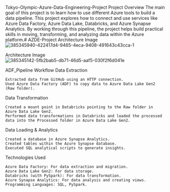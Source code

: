 Tokyo-Olympic-Azure-Data-Engineering-Project
Project Overview
The main goal of this project is to learn how to use different Azure tools to build a data pipeline. This project explores how to connect and use services like Azure Data Factory, Azure Data Lake, Databricks, and Azure Synapse Analytics. By working through this pipeline, the project helps build practical skills in moving, transforming, and analyzing data within the Azure platform.# AZDE-Project
Architecture Image
![385345940-422417d4-9465-4eca-9408-491643c43cca-1](https://github.com/user-attachments/assets/34bc5b54-3fd6-4514-a888-1e874c47cf7f)

Architecture Image
![385345142-5fb2bab5-db71-46d5-aaf5-030f2f6d041e](https://github.com/user-attachments/assets/028a5e32-01a7-44e2-b188-2860ae4c80ff)


ADF_Pipeline
Workflow
Data Extraction

    Extracted data from GitHub using an HTTP connection.
    Used Azure Data Factory (ADF) to copy data to Azure Data Lake Gen2 (Raw folder).

Data Transformation

    Created a mount point in Databricks pointing to the Raw folder in Azure Data Lake Gen2.
    Performed data transformations in Databricks and loaded the processed data into the Processed folder in Azure Data Lake Gen2.

Data Loading & Analytics

    Created a database in Azure Synapse Analytics.
    Created tables within the Azure Synapse database.
    Executed SQL analytical scripts to generate insights.

Technologies Used

    Azure Data Factory: For data extraction and migration.
    Azure Data Lake Gen2: For data storage.
    Databricks (with PySpark): For data transformation.
    Azure Synapse Analytics: For data analysis and creating views.
    Programming Languages: SQL, PySpark.
